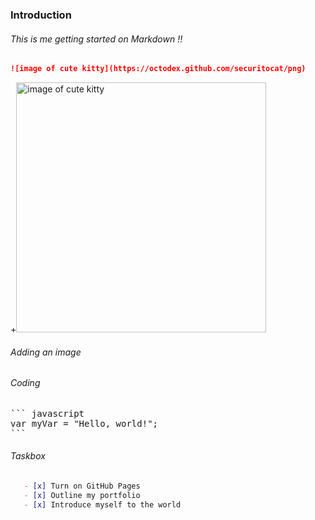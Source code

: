 ### Introduction
###### This is me getting started on Markdown !!
```md
![image of cute kitty](https://octodex.github.com/securitocat/png)
```
+<img alt="image of cute kitty" src=https://octodex.github.com/securitocat/png width=400>
###### Adding an image
###### Coding
<pre>
``` javascript
var myVar = "Hello, world!";
```
</pre>
###### Taskbox
```md
   - [x] Turn on GitHub Pages
   - [x] Outline my portfolio
   - [x] Introduce myself to the world
   ```

